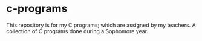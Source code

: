 # c-programs
This repository is for my C programs; which are assigned by my teachers.
A collection of C programs done during a Sophomore year.
